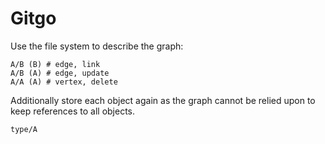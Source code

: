 Gitgo
=========

Use the file system to describe the graph:

    A/B (B) # edge, link
    A/B (A) # edge, update
    A/A (A) # vertex, delete

Additionally store each object again as the graph cannot be relied upon to keep references to all objects.

    type/A

